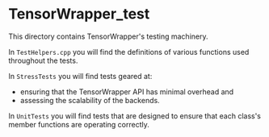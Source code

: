 TensorWrapper_test
==================

This directory contains TensorWrapper's testing machinery.

In `TestHelpers.cpp` you will find the definitions of various functions used
throughout the tests.

In `StressTests` you will find tests geared at:
 - ensuring that the TensorWrapper API has minimal overhead and
 - assessing the scalability of the backends.

In `UnitTests` you will find tests that are designed to ensure that each class's
member functions are operating correctly.
